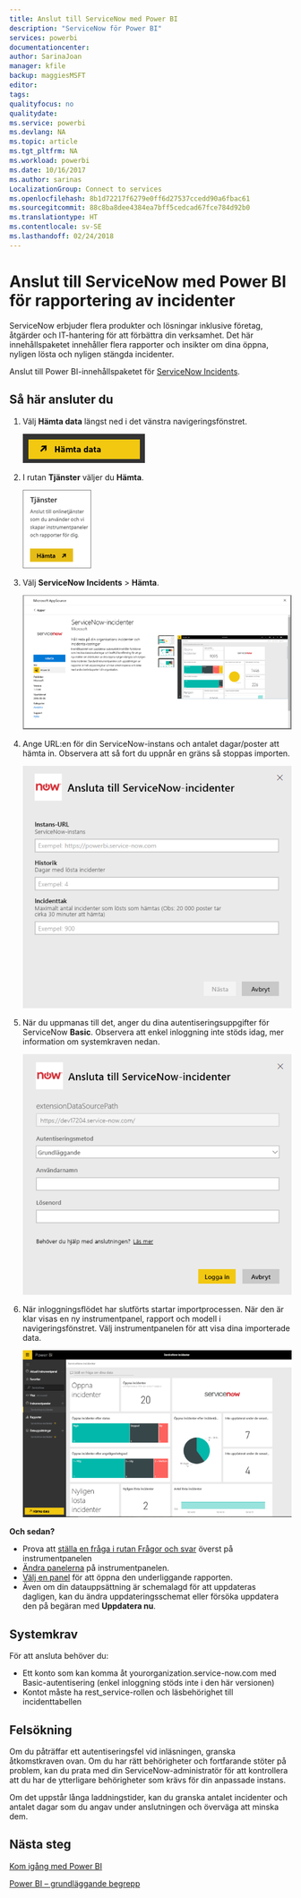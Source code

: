 ```yaml
---
title: Anslut till ServiceNow med Power BI
description: "ServiceNow för Power BI"
services: powerbi
documentationcenter: 
author: SarinaJoan
manager: kfile
backup: maggiesMSFT
editor: 
tags: 
qualityfocus: no
qualitydate: 
ms.service: powerbi
ms.devlang: NA
ms.topic: article
ms.tgt_pltfrm: NA
ms.workload: powerbi
ms.date: 10/16/2017
ms.author: sarinas
LocalizationGroup: Connect to services
ms.openlocfilehash: 8b1d72217f6279e0ff6d27537ccedd90a6fbac61
ms.sourcegitcommit: 88c8ba8dee4384ea7bff5cedcad67fce784d92b0
ms.translationtype: HT
ms.contentlocale: sv-SE
ms.lasthandoff: 02/24/2018
---
```

# <a name="connect-to-servicenow-with-power-bi-for-incident-reporting"></a>Anslut till ServiceNow med Power BI för rapportering av incidenter
ServiceNow erbjuder flera produkter och lösningar inklusive företag, åtgärder och IT-hantering för att förbättra din verksamhet. Det här innehållspaketet innehåller flera rapporter och insikter om dina öppna, nyligen lösta och nyligen stängda incidenter.  

Anslut till Power BI-innehållspaketet för [ServiceNow Incidents](https://app.powerbi.com/getdata/services/servicenow).

## <a name="how-to-connect"></a>Så här ansluter du
1. Välj **Hämta data** längst ned i det vänstra navigeringsfönstret.
   
   ![](media/service-connect-to-servicenow/pbi_getdata.png) 
2. I rutan **Tjänster** väljer du **Hämta**.
   
   ![](media/service-connect-to-servicenow/pbi_getservices.png) 
3. Välj **ServiceNow Incidents** \> **Hämta**.
   
   ![](media/service-connect-to-servicenow/connect.png)
4. Ange URL:en för din ServiceNow-instans och antalet dagar/poster att hämta in. Observera att så fort du uppnår en gräns så stoppas importen.
   
   ![](media/service-connect-to-servicenow/params.png)
5. När du uppmanas till det, anger du dina autentiseringsuppgifter för ServiceNow **Basic**. Observera att enkel inloggning inte stöds idag, mer information om systemkraven nedan.
   
   ![](media/service-connect-to-servicenow/creds.png)
6. När inloggningsflödet har slutförts startar importprocessen. När den är klar visas en ny instrumentpanel, rapport och modell i navigeringsfönstret. Välj instrumentpanelen för att visa dina importerade data.
   
    ![](media/service-connect-to-servicenow/dashboard.png)

**Och sedan?**

* Prova att [ställa en fråga i rutan Frågor och svar](power-bi-q-and-a.md) överst på instrumentpanelen
* [Ändra panelerna](service-dashboard-edit-tile.md) på instrumentpanelen.
* [Välj en panel](service-dashboard-tiles.md) för att öppna den underliggande rapporten.
* Även om din datauppsättning är schemalagd för att uppdateras dagligen, kan du ändra uppdateringsschemat eller försöka uppdatera den på begäran med **Uppdatera nu**.

## <a name="system-requirements"></a>Systemkrav
För att ansluta behöver du:  

* Ett konto som kan komma åt yourorganization.service-now.com med Basic-autentisering (enkel inloggning stöds inte i den här versionen)  
* Kontot måste ha rest_service-rollen och läsbehörighet till incidenttabellen  

## <a name="troubleshooting"></a>Felsökning
Om du påträffar ett autentiseringsfel vid inläsningen, granska åtkomstkraven ovan. Om du har rätt behörigheter och fortfarande stöter på problem, kan du prata med din ServiceNow-administratör för att kontrollera att du har de ytterligare behörigheter som krävs för din anpassade instans.

Om det uppstår långa laddningstider, kan du granska antalet incidenter och antalet dagar som du angav under anslutningen och överväga att minska dem.

## <a name="next-steps"></a>Nästa steg
[Kom igång med Power BI](service-get-started.md)

[Power BI – grundläggande begrepp](service-basic-concepts.md)


